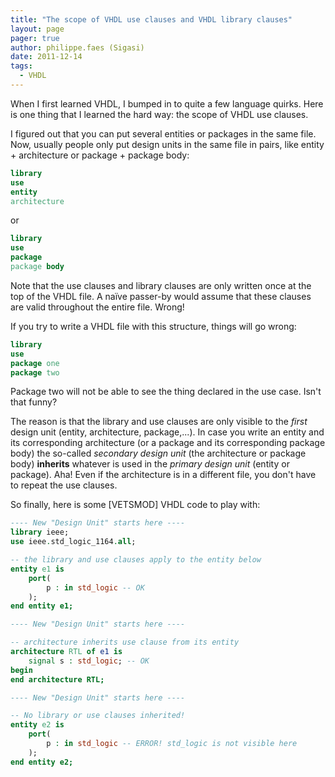 ```yaml
---
title: "The scope of VHDL use clauses and VHDL library clauses"
layout: page 
pager: true
author: philippe.faes (Sigasi)
date: 2011-12-14
tags: 
  - VHDL
---
```


When I first learned VHDL, I bumped in to quite a few language quirks. Here is one thing that I learned the hard way: the scope of VHDL use clauses.

I figured out that you can put several entities or packages in the same file. Now, usually people only put design units in the same file in pairs, like entity + architecture or package + package body:
```vhdl
library
use
entity
architecture
```
or
```vhdl
library
use
package
package body
```

Note that the use clauses and library clauses are only written once at the top of the VHDL file. A naïve passer-by would assume that these clauses are valid throughout the entire file. Wrong!

If you try to write a VHDL file with this structure, things will go wrong:
```vhdl
library
use
package one
package two
```

Package two will not be able to see the thing declared in the use case. Isn't that funny? 

The reason is that the library and use clauses are only visible to the _first_ design unit (entity, architecture, package,...). In case you write an entity and its corresponding architecture (or a package and its corresponding package body) the so-called _secondary design unit_ (the architecture or package body) **inherits** whatever is used in the _primary design unit_ (entity or package). Aha!
Even if the architecture is in a different file, you don't have to repeat the use clauses.

So finally, here is some [VETSMOD] VHDL code to play with:
```vhdl
---- New "Design Unit" starts here ----
library ieee;
use ieee.std_logic_1164.all;

-- the library and use clauses apply to the entity below
entity e1 is
	port(
		p : in std_logic -- OK
	);
end entity e1;

---- New "Design Unit" starts here ----

-- architecture inherits use clause from its entity 
architecture RTL of e1 is
	signal s : std_logic; -- OK
begin
end architecture RTL;

---- New "Design Unit" starts here ----

-- No library or use clauses inherited!
entity e2 is
	port(
		p : in std_logic -- ERROR! std_logic is not visible here
	);
end entity e2;
```
